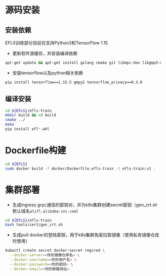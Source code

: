 # 源码安装
## 安装依赖
EFLS训练部分目前仅支持Python3和TensorFlow 1.15

- 更新软件源缓存，并安装编译依赖
```bash
apt-get update && apt-get install golang cmake git libmpc-dev libgmp3-dev -y
```

- 安装tensorflow以及python相关依赖
```bash
pip install tensorflow==1.15.5 gmpy2 tensorflow_privacy==0.3.0
```
## 编译安装
```bash
cd ${EFLS}/efls-train
mkdir build && cd build
cmake ../
make
pip install efl*.whl
```
# Dockerfile构建
```bash
cd ${EFLS}
sudo docker build -f docker/Dockerfile.efls-train -t efls-train:v1 .
```
# 集群部署

- 生成ingress grpc通信的密钥对，并为k8s集群创建secret密钥（gen_crt.sh 默认域名`alifl.alibaba-inc.com`）
```bash
cd ${EFLS}/efls-train
bash tools/cert/gen_crt.sh
```

- 生成pull docker的登陆密钥，用于k8s集群免密拉取镜像（使用私有镜像仓库时使用）
```bash
kubectl create secret docker-secret regcred \
  --docker-server=<你的镜像仓库名> \
  --docker-username=<你的用户名> \
  --docker-password=<你的密码> \
  --docker-email=<你的邮箱地址>
```
